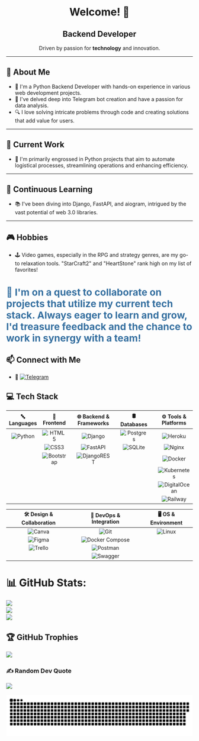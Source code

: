 <div align="center">

# Welcome! 👋

## **Backend Developer**

Driven by passion for **technology** and innovation.

</div>

---

## 🧐 About Me 

- 🐍 I'm a Python Backend Developer with hands-on experience in various web development projects.
- 🤖 I've delved deep into Telegram bot creation and have a passion for data analysis.
- 🔍 I love solving intricate problems through code and creating solutions that add value for users.

---

## 💼 Current Work

- 🔧 I'm primarily engrossed in Python projects that aim to automate logistical processes, streamlining operations and enhancing efficiency.

---

## 🚀 Continuous Learning 

- 📚 I've been diving into Django, FastAPI, and aiogram, intrigued by the vast potential of web 3.0 libraries.

---

## 🎮 Hobbies 

- 🕹️ Video games, especially in the RPG and strategy genres, are my go-to relaxation tools. "StarCraft2" and "HeartStone" rank high on my list of favorites!



<h1 style="font-size: 26px; color: #3670A0;">🌟 I'm on a quest to collaborate on projects that utilize my current tech stack. Always eager to learn and grow, I'd treasure feedback and the chance to work in synergy with a team!</h1>

## 📫 Connect with Me
- 🚀 [![Telegram](https://img.shields.io/badge/Telegram-%40DK_Oscar-2CA5E0?style=for-the-badge&logo=telegram&logoColor=white)](https://t.me/DK_Oscar)


## 💻 **Tech Stack**


| 🔤 **Languages** | 🎨 **Frontend** | | 🌐 **Backend & Frameworks** | | 🛢 **Databases** | | ⚙ **Tools & Platforms** |
|:----------------:|:---------------:|:-:|:--------------------------:|:-:|:----------------:|:-:|:-----------------------:|
| ![Python](https://img.shields.io/badge/python-3670A0?style=for-the-badge&logo=python&logoColor=ffdd54) | ![HTML5](https://img.shields.io/badge/html5-%23E34F26.svg?style=for-the-badge&logo=html5&logoColor=white) | | ![Django](https://img.shields.io/badge/django-%23092E20.svg?style=for-the-badge&logo=django&logoColor=white) | | ![Postgres](https://img.shields.io/badge/postgres-%23316192.svg?style=for-the-badge&logo=postgresql&logoColor=white) | | ![Heroku](https://img.shields.io/badge/heroku-%23430098.svg?style=for-the-badge&logo=heroku&logoColor=white) |
| | ![CSS3](https://img.shields.io/badge/css3-%231572B6.svg?style=for-the-badge&logo=css3&logoColor=white) | | ![FastAPI](https://img.shields.io/badge/FastAPI-005571?style=for-the-badge&logo=fastapi) | | ![SQLite](https://img.shields.io/badge/sqlite-%2307405e.svg?style=for-the-badge&logo=sqlite&logoColor=white) | | ![Nginx](https://img.shields.io/badge/nginx-%23009639.svg?style=for-the-badge&logo=nginx&logoColor=white) |
| | ![Bootstrap](https://img.shields.io/badge/bootstrap-%23563D7C.svg?style=for-the-badge&logo=bootstrap&logoColor=white) | | ![DjangoREST](https://img.shields.io/badge/DJANGO-REST-ff1709?style=for-the-badge&logo=django&logoColor=white&color=ff1709&labelColor=gray) | | | | ![Docker](https://img.shields.io/badge/docker-%230db7ed.svg?style=for-the-badge&logo=docker&logoColor=white) |
| | | | | | | | ![Kubernetes](https://img.shields.io/badge/Kubernetes-326CE5?style=for-the-badge&logo=kubernetes) |
| | | | | | | | ![DigitalOcean](https://img.shields.io/badge/DigitalOcean-0080FF?style=for-the-badge&logo=digitalocean) |
| | | | | | | | ![Railway](https://img.shields.io/badge/Railway-3C3C3D?style=for-the-badge) |

| 🛠 **Design & Collaboration** | | 🔧 **DevOps & Integration** | | 🖥 **OS & Environment** |
|:---------------------------:|:-:|:--------------------------:|:-:|:-----------------------:|
| ![Canva](https://img.shields.io/badge/Canva-%2300C4CC.svg?style=for-the-badge&logo=Canva&logoColor=white) | | ![Git](https://img.shields.io/badge/Git-F05032?style=for-the-badge&logo=git) | | ![Linux](https://img.shields.io/badge/Linux-FCC624?style=for-the-badge&logo=linux&logoColor=black) |
| ![Figma](https://img.shields.io/badge/figma-%23F24E1E.svg?style=for-the-badge&logo=figma&logoColor=white) | | ![Docker Compose](https://img.shields.io/badge/Docker_Compose-2496ED?style=for-the-badge&logo=docker) | | |
| ![Trello](https://img.shields.io/badge/Trello-%23026AA7.svg?style=for-the-badge&logo=Trello&logoColor=white) | | ![Postman](https://img.shields.io/badge/Postman-FF6C37?style=for-the-badge&logo=postman&logoColor=white) | | |
| | | ![Swagger](https://img.shields.io/badge/Swagger-85EA2D?style=for-the-badge&logo=swagger) | | |



# 📊 GitHub Stats:
![](https://github-readme-stats.vercel.app/api?username=Oscardkyou&theme=tokyonight&hide_border=true&include_all_commits=false&count_private=false)<br/>
![](https://github-readme-streak-stats.herokuapp.com/?user=Oscardkyou&theme=tokyonight&hide_border=true)<br/>
![](https://github-readme-stats.vercel.app/api/top-langs/?username=Oscardkyou&theme=tokyonight&hide_border=true&include_all_commits=false&count_private=false&layout=compact)

## 🏆 GitHub Trophies
![](https://github-profile-trophy.vercel.app/?username=Oscardkyou&theme=radical&no-frame=true&no-bg=true&margin-w=4)

### ✍️ Random Dev Quote


![](https://quotes-github-readme.vercel.app/api?type=horizontal&theme=radical)

<!-- Proudly created with GPRM ( https://gprm.itsvg.in ) -->
<img alt="github-snake" src="github-user-contribution.svg" />


